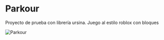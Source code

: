 # Parkour

Proyecto de prueba con librería ursina. Juego al estilo roblox con bloques

![Parkour](https://user-images.githubusercontent.com/111430658/213942632-4cc7f1c4-cf37-451d-a81b-e9fdf500b6c6.png)
